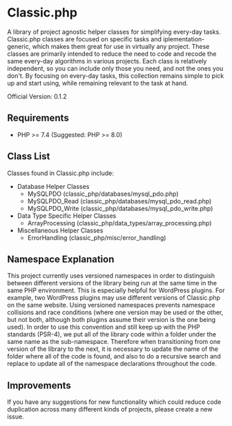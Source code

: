 # Classic.php
A library of project agnostic helper classes for simplifying every-day tasks. Classic.php classes are focused on specific tasks and iplementation-generic, which makes them great for use in virtually any project. These classes are primarily intended to reduce the need to code and recode the same every-day algorithms in various projects. Each class is relatively independent, so you can include only those you need, and not the ones you don't. By focusing on every-day tasks, this collection remains simple to pick up and start using, while remaining relevant to the task at hand.

Official Version: 0.1.2

## Requirements
* PHP >= 7.4 (Suggested: PHP >= 8.0)

## Class List
Classes found in Classic.php include:

* Database Helper Classes
  * MySQLPDO (classic_php/databases/mysql_pdo.php)
  * MySQLPDO_Read (classic_php/databases/mysql_pdo_read.php)
  * MySQLPDO_Write (classic_php/databases/mysql_pdo_write.php)
* Data Type Specific Helper Classes
  * ArrayProcessing (classic_php/data_types/array_processing.php)
* Miscellaneous Helper Classes
  * ErrorHandling (classic_php/misc/error_handling)

## Namespace Explanation
This project currently uses versioned namespaces in order to distinguish between different versions of the library being run at the same time in the same PHP environment. This is especially helpful for WordPress plugins. For example, two WordPress plugins may use different versions of Classic.php on the same website. Using versioned namespaces prevents namespace collisions and race conditions (where one version may be used or the other, but not both, although both plugins assume their version is the one being used). In order to use this convention and still keep up with the PHP standards (PSR-4), we put all of the library code within a folder under the same name as the sub-namespace. Therefore when transitioning from one version of the library to the next, it is necessary to update the name of the folder where all of the code is found, and also to do a recursive search and replace to update all of the namespace declarations throughout the code.

## Improvements
If you have any suggestions for new functionality which could reduce code duplication across many different kinds of projects, please create a new issue.